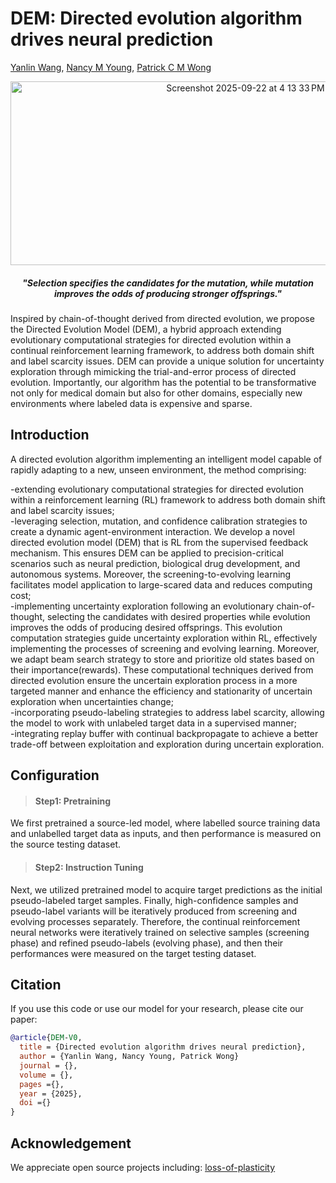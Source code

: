 # DEM: Directed evolution algorithm drives neural prediction
<ins>Yanlin Wang</ins>, <ins>Nancy M Young</ins>, <ins>Patrick C M Wong</ins>

<p align="center">
<img width="736" height="294" alt="Screenshot 2025-09-22 at 4 13 33 PM" src="https://github.com/user-attachments/assets/167bdd7a-a674-4ba1-90d2-7f7d435a5704" />
</p>
<h5 align="center"> "Selection specifies the candidates for the mutation, while mutation improves the odds of producing stronger offsprings." </h5>


Inspired by chain-of-thought derived from directed evolution, we propose the Directed Evolution Model (DEM), a hybrid approach extending evolutionary computational strategies for directed evolution within a continual reinforcement learning framework, to address both domain shift and label scarcity issues. DEM can provide a unique solution for uncertainty exploration through mimicking the trial-and-error process of directed evolution. Importantly, our algorithm has the potential to be transformative not only for medical domain but also for other domains, especially new environments where labeled data is expensive and sparse.


## Introduction

A directed evolution algorithm implementing an intelligent model capable of rapidly adapting to a new, unseen environment, the method comprising:

-extending evolutionary computational strategies for directed evolution within a reinforcement learning (RL) framework to address both domain shift and label scarcity issues; \
-leveraging selection, mutation, and confidence calibration strategies to create a dynamic agent-environment interaction. We develop a novel directed evolution model (DEM) that is RL from the supervised feedback mechanism. This ensures DEM can be applied to precision-critical scenarios such as neural prediction, biological drug development, and autonomous systems. Moreover, the screening-to-evolving learning facilitates model application to large-scared data and reduces computing cost;\
-implementing uncertainty exploration following an evolutionary chain-of-thought, selecting the candidates with desired properties while evolution improves the odds of producing desired offsprings. This evolution computation strategies guide uncertainty exploration within RL, effectively implementing the processes of screening and evolving learning. Moreover, we adapt beam search strategy to store and prioritize old states based on their importance(rewards). These computational techniques derived from directed evolution ensure the uncertain exploration process in a more targeted manner and enhance the efficiency and stationarity of uncertain exploration when uncertainties change;\
-incorporating pseudo-labeling strategies to address label scarcity, allowing the model to work with unlabeled target data in a supervised manner;\
-integrating replay buffer with continual backpropagate to achieve a better trade-off between exploitation and exploration during uncertain exploration.


## Configuration
> #### Step1: Pretraining
We first pretrained a source-led model, where labelled source training data and unlabelled target data as inputs, and then performance is measured on the source testing dataset. 

> #### Step2: Instruction Tuning
Next, we utilized pretrained model to acquire target predictions as the initial pseudo-labeled target samples. Finally, high-confidence samples and pseudo-label variants will be iteratively produced from screening and evolving processes separately. Therefore, the continual reinforcement neural networks were iteratively trained on selective samples (screening phase) and refined pseudo-labels (evolving phase), and then their performances were measured on the target testing dataset.

## Citation
If you use this code or use our model for your research, please cite our paper:
```bibtex
@article{DEM-V0,
  title = {Directed evolution algorithm drives neural prediction},
  author = {Yanlin Wang, Nancy Young, Patrick Wong}
  journal = {},
  volume = {},
  pages ={},
  year = {2025},
  doi ={}
}
```
## Acknowledgement

We appreciate open source projects including: [<ins>loss-of-plasticity</ins>](https://github.com/shibhansh/loss-of-plasticity)
